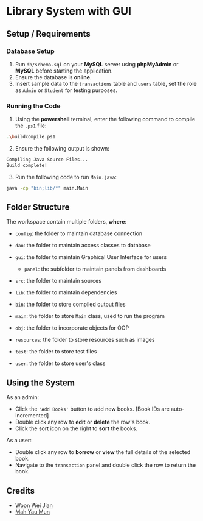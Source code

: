 # Library System with GUI
## Setup / Requirements
### Database Setup
1. Run `db/schema.sql` on your **MySQL** server using **phpMyAdmin** or **MySQL** before starting the application.
2. Ensure the database is **online**.
3. Insert sample data to the ``transactions`` table and ``users`` table, set the role as ``Admin`` or ``Student`` for testing purposes.

### Running the Code
1. Using the **powershell** terminal, enter the following command to compile the `.ps1` file:
```bash
.\buildcompile.ps1
```

2. Ensure the following output is shown:
```bash
Compiling Java Source Files...
Build complete!
```

3. Run the following code to run `Main.java`:
```bash
java -cp "bin;lib/*" main.Main
```

## Folder Structure

The workspace contain multiple folders, **where**:

- `config`: the folder to maintain database connection

- `dao`: the folder to maintain access classes to database
- `gui`: the folder to maintain Graphical User Interface for users
    - `panel`: the subfolder to maintain panels from dashboards
- `src`: the folder to maintain sources
- `lib`: the folder to maintain dependencies
- `bin`: the folder to store compiled output files
- `main`: the folder to store `Main` class, used to run the program
- `obj`: the folder to incorporate objects for OOP
- `resources`: the folder to store resources such as images
- `test`: the folder to store test files
- `user`: the folder to store user's class

## Using the System
As an admin:

- Click the `'Add Books'` button to add new books. [Book IDs are auto-incremented]
- Double click any row to **edit** or **delete** the row's book.
- Click the sort icon on the right to **sort** the books.

As a user:

- Double click any row to **borrow** or **view** the full details of the selected book.
- Navigate to the `transaction` panel and double click the row to return the book.

## Credits
- [Woon Wei Jian](https://github.com/JustASTEMGuy)
- [Mah Yau Mun](https://github.com/MahYM0605)